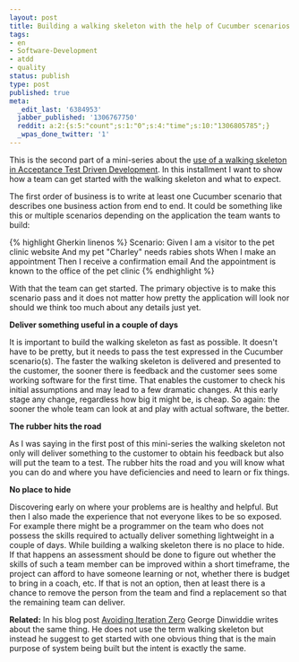 ```yaml
---
layout: post
title: Building a walking skeleton with the help of Cucumber scenarios
tags:
- en
- Software-Development
- atdd
- quality
status: publish
type: post
published: true
meta:
  _edit_last: '6384953'
  jabber_published: '1306767750'
  reddit: a:2:{s:5:"count";s:1:"0";s:4:"time";s:10:"1306805785";}
  _wpas_done_twitter: '1'
---
```

This is the second part of a mini-series about the <a href="/2011/05/23/use-of-a-walking-skeleton-in-acceptance-test-driven-development.html">use of a walking skeleton in Acceptance Test Driven Development</a>. In this installment I want to show how a team can get started with the walking skeleton and what to expect.

The first order of business is to write at least one Cucumber scenario that describes one business action from end to end. It could be something like this or multiple scenarios depending on the application the team wants to build:

{% highlight Gherkin linenos %}
Scenario:
	Given I am a visitor to the pet clinic website
	And my pet &quot;Charley&quot; needs rabies shots
	When I make an appointment
	Then I receive a confirmation email
	And the appointment is known to the office of the pet clinic
{% endhighlight %}

With that the team can get started. The primary objective is to make this scenario pass and it does not matter how pretty the application will look nor should we think too much about any details just yet.

<strong>Deliver something useful in a couple of days</strong>

It is important to build the walking skeleton as fast as possible. It doesn't have to be pretty, but it needs to pass the test expressed in the Cucumber scenario(s). The faster the walking skeleton is delivered and presented to the customer, the sooner there is feedback and the customer sees some working software for the first time. That enables the customer to check his initial assumptions and may lead to a few dramatic changes. At this early stage any change, regardless how big it might be, is cheap. So again: the sooner the whole team can look at and play with actual software, the better.

<strong>The rubber hits the road</strong>

As I was saying in the first post of this mini-series the walking skeleton not only will deliver something to the customer to obtain his feedback but also will put the team to a test. The rubber hits the road and you will know what you can do and where you have deficiencies and need to learn or fix things.

<strong>No place to hide</strong>

Discovering early on where your problems are is healthy and helpful. But then I also made the experience that not everyone likes to be so exposed. For example there might be a programmer on the team who does not possess the skills required to actually deliver something lightweight in a couple of days. While building a walking skeleton there is no place to hide. If that happens an assessment should be done to figure out whether the skills of such a team member can be improved within a short timeframe, the project can afford to have someone learning or not, whether there is budget to bring in a coach, etc. If that is not an option, then at least there is a chance to remove the person from the team and find a replacement so that the remaining team can deliver.


<strong>Related:</strong> In his blog post <a href="http://blog.gdinwiddie.com/2011/05/25/avoiding-iteration-zero/">Avoiding Iteration Zero</a> George Dinwiddie writes about the same thing. He does not use the term walking skeleton but instead he suggest to get started with one obvious thing that is the main purpose of system being built but the intent is exactly the same.
